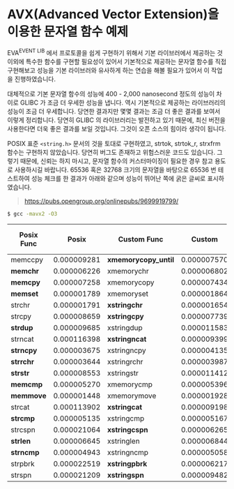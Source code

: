 AVX(Advanced Vector Extension)을 이용한 문자열 함수 예제
===================================================

EVA<sup>EVENT LIB</sup> 에서 프로토콜을 쉽게 구현하기 위해서 기본 라이브러에서 제공하는 것 이외에 특수한 함수를 구현할 필요성이 있어서 기본적으로 제공하는 문자열 함수를 직접 구현해보고 성능을 기본 라이브러와 유사하게 하는 연습을 해볼 필요가 있어서 이 작업을 진행하였습니다.

대체적으로 기본 문자열 함수의 성능에 400 - 2,000 nanosecond 정도의 성능이 차이로 GLIBC 가 조금 더 우세한 성능을 냅니다. 역시 기본적으로 제공하는 라이브러리의 성능이 조금 더 우세합니다. 당연한 결과지만 몇몇 결과는 조금 더 좋은 결과를 보여서 이렇게 정리합니다. 당연히 GLIBC 의 라이브러리는 발전하고 있기 때문에, 최신 버전을 사용한다면 더욱 좋은 결과를 보일 것입니다. 그것이 오픈 소스의 힘이라 생각이 됩니다.

POSIX 표준 `<string.h>` 문서의 것을 토대로 구현하였고, strtok, strtok_r, strxfrm 함수는 구현하지 않았습니다.
당연히 버그도 존재하고 위험스러운 코드도 있습니다. 그렇기 때문에, 신뢰는 하지 마시고, 문자열 함수의 커스터마이징이 필요한 경우 참고 용도로 사용하시길 바랍니다. 65536 혹은 32768 크기의 문자열을 바탕으로 65536 번 테스트하여 성능 체크를 한 결과가 아래와 같으며 성능이 뛰어난 쪽에 굵은 글씨로 표시하였습니다.

> https://pubs.opengroup.org/onlinepubs/9699919799/

```sh
$ gcc -mavx2 -O3
```

| Posix Func  | Posix       | Custom Func           |  Custom     | Example Code Link |
| ----------- | ----------- | --------------------- | ----------- | ----------------- |
| memccpy     | 0.000009281 | __xmemorycopy_until__ | 0.000007570 | [code](../../../src/example/string/avx/memccpy.c) |
| __memchr__  | 0.000006226 | xmemorychr            | 0.000006802 | [code](../../../src/example/string/avx/memchr.c) |
| __memcpy__  | 0.000007258 | xmemorycopy           | 0.000007434 | [code](../../../src/example/string/avx/memcpy.c) |
| __memset__  | 0.000001789 | xmemoryset            | 0.000001864 | [code](../../../src/example/string/avx/memset.c) |
| strchr      | 0.000001791 | __xstringchr__        | 0.000001654 | [code](../../../src/example/string/avx/strchr.c) |
| strcpy      | 0.000008659 | __xstringcpy__        | 0.000007739 | [code](../../../src/example/string/avx/strcpy.c) |
| __strdup__  | 0.000009685 | xstringdup            | 0.000011583 | [code](../../../src/example/string/avx/strdup.c) |
| strncat     | 0.000116398 | __xstringncat__       | 0.000009399 | [code](../../../src/example/string/avx/strncat.c) |
| __strncpy__ | 0.000003675 | xstringncpy           | 0.000004135 | [code](../../../src/example/string/avx/strncpy.c) |
| __strrchr__ | 0.000003644 | xstringrchr           | 0.000003987 | [code](../../../src/example/string/avx/strrchr.c) |
| __strstr__  | 0.000008553 | xstringstr            | 0.000011412 | [code](../../../src/example/string/avx/strstr.c) |
| __memcmp__  | 0.000005270 | xmemorycmp            | 0.000005396 | [code](../../../src/example/string/avx/memcmp.c) |
| __memmove__ | 0.000001448 | xmemorymove           | 0.000001928 | [code](../../../src/example/string/avx/memmove.c) |
| strcat      | 0.000113902 | __xstringcat__        | 0.000009198 | [code](../../../src/example/string/avx/strcat.c) |
| __strcmp__  | 0.000005135 | xstringcmp            | 0.000005167 | [code](../../../src/example/string/avx/strcmp.c) |
| strcspn     | 0.000021064 | __xstringcspn__       | 0.000006265 | [code](../../../src/example/string/avx/strcspn.c) |
| __strlen__  | 0.000006645 | xstringlen            | 0.000006844 | [code](../../../src/example/string/avx/strlen.c) |
| __strncmp__ | 0.000004943 | xstringncmp           | 0.000005058 | [code](../../../src/example/string/avx/strncmp.c) |
| strpbrk     | 0.000022519 | __xstringpbrk__       | 0.000006217 | [code](../../../src/example/string/avx/strpbrk.c) |
| strspn      | 0.000021209 | __xstringspn__        | 0.000009482 | [code](../../../src/example/string/avx/strspn.c) |

